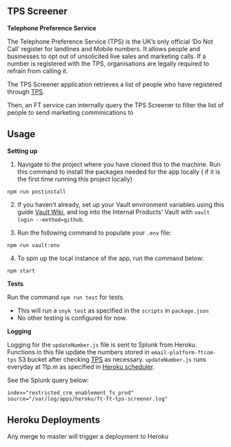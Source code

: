 ## TPS Screener

**Telephone Preference Service**

The Telephone Preference Service (TPS) is the UK’s only official ‘Do Not Call’ register for landlines and Mobile numbers.
It allows people and businesses to opt out of unsolicited live sales and marketing calls.
If a number is registered with the TPS, organisations are legally required to refrain from calling it.

The TPS Screener application retrieves a list of people who have registered through [TPS](https://www.tpsonline.org.uk/).

Then, an FT service can internally query the TPS Screener to filter the list of people to send marketing comminications to

## Usage

**Setting up**

1. Navigate to the project where you have cloned this to the machine.
Run this command to install the packages needed for the app locally ( if it is the first time running this project locally)

```shell
npm run postinstall
```

2. If you haven't already, set up your Vault environment variables using this guide [Vault Wiki](https://github.com/Financial-Times/vault/wiki/Getting-Started-With-Vault), and log into the Internal Products' Vault with `vault login --method=github`. 

3. Run the following command to populate your `.env` file:

```shell
npm run vault:env
```

4. To spin up the local instance of the app, run the command below:

```shell
npm start
```

**Tests**

Run the command `npm run test` for tests.  
- This will run a `snyk test` as specified in the `scripts` in `package.json`  
- No other testing is configured for now.

**Logging**

Logging for the ```updateNumber.js``` file is sent to Splunk from Heroku. Functions in this file update the numbers stored in ```email-platform-ftcom-tps``` S3 bucket after checking [TPS](https://www.tpsonline.org.uk/) as necessary. ```updateNumber.js``` runs everyday at 11p.m as specified in [Heroku scheduler](https://dashboard.heroku.com/apps/ft-tps-screener/scheduler).  

See the Splunk query below:

```
index="restricted_crm_enablement_fs_prod" source="/var/log/apps/heroku/ft-ft-tps-screener.log"
```

## Heroku Deployments

Any merge to master will trigger a deployment to Heroku
